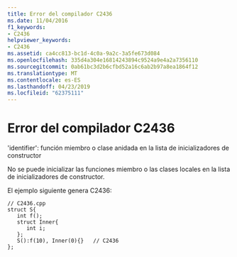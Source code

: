 ```yaml
---
title: Error del compilador C2436
ms.date: 11/04/2016
f1_keywords:
- C2436
helpviewer_keywords:
- C2436
ms.assetid: ca4cc813-bc1d-4c0a-9a2c-3a5fe673d084
ms.openlocfilehash: 335d4a304e16814243894c9524a9e4a2a7356110
ms.sourcegitcommit: 0ab61bc3d2b6cfbd52a16c6ab2b97a8ea1864f12
ms.translationtype: MT
ms.contentlocale: es-ES
ms.lasthandoff: 04/23/2019
ms.locfileid: "62375111"
---
```

# <a name="compiler-error-c2436"></a>Error del compilador C2436

'identifier': función miembro o clase anidada en la lista de inicializadores de constructor

No se puede inicializar las funciones miembro o las clases locales en la lista de inicializadores de constructor.

El ejemplo siguiente genera C2436:

```
// C2436.cpp
struct S{
   int f();
   struct Inner{
      int i;
   };
   S():f(10), Inner(0){}   // C2436
};
```
